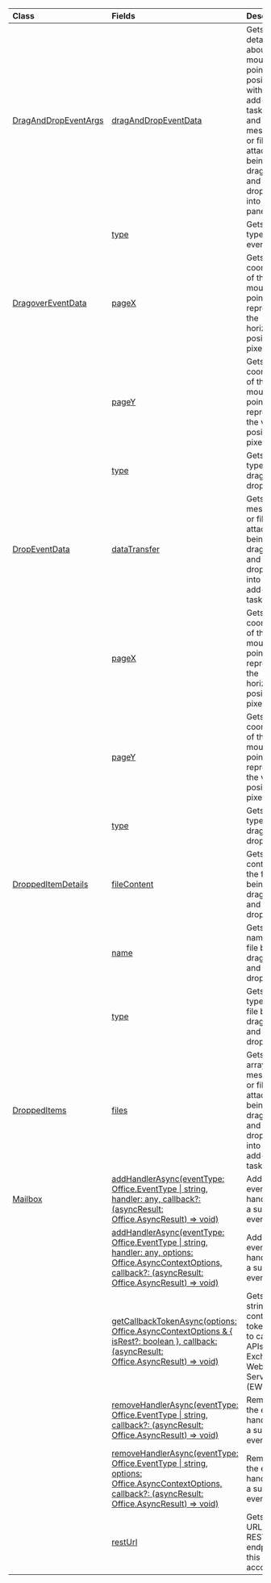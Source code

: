 | Class | Fields | Description |
|:---|:---|:---|
|[DragAndDropEventArgs](/javascript/api/outlook/office.draganddropeventargs)|[dragAndDropEventData](/javascript/api/outlook/office.draganddropeventargs#outlook-office-draganddropeventargs-draganddropeventdata-member)|Gets the details about the mouse pointer position within an add-in's task pane and the messages or file attachments being dragged and dropped into the task pane.|
||[type](/javascript/api/outlook/office.draganddropeventargs#outlook-office-draganddropeventargs-type-member)|Gets the type of the event.|
|[DragoverEventData](/javascript/api/outlook/office.dragovereventdata)|[pageX](/javascript/api/outlook/office.dragovereventdata#outlook-office-dragovereventdata-pagex-member)|Gets the x-coordinate of the mouse pointer that represents the horizontal position in pixels.|
||[pageY](/javascript/api/outlook/office.dragovereventdata#outlook-office-dragovereventdata-pagey-member)|Gets the y-coordinate of the mouse pointer that represents the vertical position in pixels.|
||[type](/javascript/api/outlook/office.dragovereventdata#outlook-office-dragovereventdata-type-member)|Gets the type of drag-and-drop event.|
|[DropEventData](/javascript/api/outlook/office.dropeventdata)|[dataTransfer](/javascript/api/outlook/office.dropeventdata#outlook-office-dropeventdata-datatransfer-member)|Gets the messages or file attachments being dragged and dropped into an add-in's task pane.|
||[pageX](/javascript/api/outlook/office.dropeventdata#outlook-office-dropeventdata-pagex-member)|Gets the x-coordinate of the mouse pointer that represents the horizontal position in pixels.|
||[pageY](/javascript/api/outlook/office.dropeventdata#outlook-office-dropeventdata-pagey-member)|Gets the y-coordinate of the mouse pointer that represents the vertical position in pixels.|
||[type](/javascript/api/outlook/office.dropeventdata#outlook-office-dropeventdata-type-member)|Gets the type of drag-and-drop event.|
|[DroppedItemDetails](/javascript/api/outlook/office.droppeditemdetails)|[fileContent](/javascript/api/outlook/office.droppeditemdetails#outlook-office-droppeditemdetails-filecontent-member)|Gets the contents of the file being dragged and dropped.|
||[name](/javascript/api/outlook/office.droppeditemdetails#outlook-office-droppeditemdetails-name-member)|Gets the name of the file being dragged and dropped.|
||[type](/javascript/api/outlook/office.droppeditemdetails#outlook-office-droppeditemdetails-type-member)|Gets the type of the file being dragged and dropped.|
|[DroppedItems](/javascript/api/outlook/office.droppeditems)|[files](/javascript/api/outlook/office.droppeditems#outlook-office-droppeditems-files-member)|Gets an array of the messages or file attachments being dragged and dropped into an add-in's task pane.|
|[Mailbox](/javascript/api/outlook/office.mailbox)|[addHandlerAsync(eventType: Office.EventType \| string, handler: any, callback?: (asyncResult: Office.AsyncResult<void>) => void)](/javascript/api/outlook/office.mailbox#outlook-office-mailbox-addhandlerasync-member(1))|Adds an event handler for a supported event.|
||[addHandlerAsync(eventType: Office.EventType \| string, handler: any, options: Office.AsyncContextOptions, callback?: (asyncResult: Office.AsyncResult<void>) => void)](/javascript/api/outlook/office.mailbox#outlook-office-mailbox-addhandlerasync-member(1))|Adds an event handler for a supported event.|
||[getCallbackTokenAsync(options: Office.AsyncContextOptions & { isRest?: boolean }, callback: (asyncResult: Office.AsyncResult<string>) => void)](/javascript/api/outlook/office.mailbox#outlook-office-mailbox-getcallbacktokenasync-member(1))|Gets a string that contains a token used to call REST APIs or Exchange Web Services (EWS).|
||[removeHandlerAsync(eventType: Office.EventType \| string, callback?: (asyncResult: Office.AsyncResult<void>) => void)](/javascript/api/outlook/office.mailbox#outlook-office-mailbox-removehandlerasync-member(1))|Removes the event handlers for a supported event type.|
||[removeHandlerAsync(eventType: Office.EventType \| string, options: Office.AsyncContextOptions, callback?: (asyncResult: Office.AsyncResult<void>) => void)](/javascript/api/outlook/office.mailbox#outlook-office-mailbox-removehandlerasync-member(1))|Removes the event handlers for a supported event type.|
||[restUrl](/javascript/api/outlook/office.mailbox#outlook-office-mailbox-resturl-member)|Gets the URL of the REST endpoint for this email account.|
